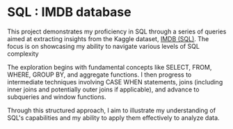 # SQL : IMDB database

This project demonstrates my proficiency in SQL through a series of queries aimed at extracting insights from the Kaggle dataset, [IMDB (SQL)]([https://www.kaggle.com/datasets/dillonmyrick/bike-store-sample-database](https://www.kaggle.com/datasets/luizpaulodeoliveira/imdb-project-sql)). The focus is on showcasing my ability to navigate various levels of SQL complexity

The exploration begins with fundamental concepts like SELECT, FROM, WHERE, GROUP BY, and aggregate functions. I then progress to intermediate techniques involving CASE WHEN statements, joins (including inner joins and potentially outer joins if applicable), and advance to subqueries and window functions.

Through this structured approach, I aim to illustrate my understanding of SQL's capabilities and my ability to apply them effectively to analyze data.

